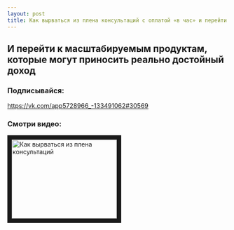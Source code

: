 ```yaml
---
layout: post
title: Как вырваться из плена консультаций с оплатой «в час» и перейти к масштабируемым продуктам, которые могут приносить реально достойный доход
---
```


## И перейти к масштабируемым продуктам, которые могут приносить реально достойный доход

### Подписывайся:

https://vk.com/app5728966_-133491062#30569

### Смотри видео:

<a href="http://www.youtube.com/watch?feature=player_embedded&v=O3N9INRAqqU
" target="_blank"><img src="http://img.youtube.com/vi/O3N9INRAqqU/0.jpg" 
alt="Как вырваться из плена консультаций" width="240" height="180" border="10" /></a>
